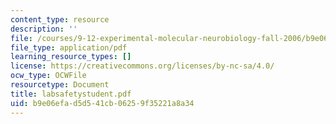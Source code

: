 ```yaml
---
content_type: resource
description: ''
file: /courses/9-12-experimental-molecular-neurobiology-fall-2006/b9e06efad5d541cb06259f35221a8a34_labsafetystudent.pdf
file_type: application/pdf
learning_resource_types: []
license: https://creativecommons.org/licenses/by-nc-sa/4.0/
ocw_type: OCWFile
resourcetype: Document
title: labsafetystudent.pdf
uid: b9e06efa-d5d5-41cb-0625-9f35221a8a34
---
```

